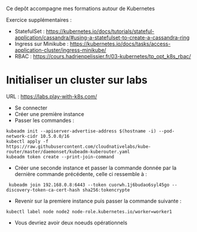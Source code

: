 Ce depôt accompagne mes formations autour de Kubernetes

Exercice supplémentaires :

- StatefulSet : https://kubernetes.io/docs/tutorials/stateful-application/cassandra/#using-a-statefulset-to-create-a-cassandra-ring 
- Ingress sur Minikube : https://kubernetes.io/docs/tasks/access-application-cluster/ingress-minikube/
- RBAC : https://cours.hadrienpelissier.fr/03-kubernetes/tp_opt_k8s_rbac/ 


# Initialiser un cluster sur labs

URL : https://labs.play-with-k8s.com/ 

* Se connecter
* Créer une première instance
* Passer les commandes :
```
kubeadm init --apiserver-advertise-address $(hostname -i) --pod-network-cidr 10.5.0.0/16
kubectl apply -f https://raw.githubusercontent.com/cloudnativelabs/kube-router/master/daemonset/kubeadm-kuberouter.yaml
kubeadm token create --print-join-command
```
* Créer une seconde instance et passer la commande donnée par la dernière commande précédente, celle ci ressemble à  :
```
 kubeadm join 192.168.0.8:6443 --token cuorwh.1j6budao6syl45go --discovery-token-ca-cert-hash sha256:tokencrypte
```

* Revenir sur la premiere instance puis passer la commande suivante :
```
kubectl label node node2 node-role.kubernetes.io/worker=worker1
```
* Vous devriez avoir deux noeuds opérationnels
